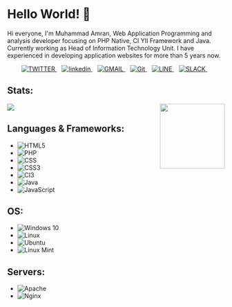 <h1 align='left'>Hello World! 👋</h1>

Hi everyone, I'm Muhammad Amran, Web Application Programming and analysis developer focusing on PHP Native, CI YII Framework and Java. Currently working as Head of Information Technology Unit. I have experienced in developing application websites for more than 5 years now.

<p align='center'>
	<a href="https://twitter.com/muh_amran10" target="_blank">
		<img alt="TWITTER" src="https://img.shields.io/badge/twitter-%231DA1F2.svg?&style=for-the-badge&logo=twitter&logoColor=white" />
	</a>&nbsp;&nbsp;
	<a href="https://www.linkedin.com/in/muhammadamran/" target="_blank">
		<img alt="linkedin" src="https://img.shields.io/badge/LinkedIn-0077B5?style=for-the-badge&logo=linkedin&logoColor=white" />
	</a>&nbsp;&nbsp;
	<a href="mailto:amranhakim9@gmail.com">
		<img alt="GMAIL" src="https://img.shields.io/badge/Gmail-D14836?style=for-the-badge&logo=gmail&logoColor=white" />
	</a>&nbsp;&nbsp;
	<a href="https://www.gitlab.com/amranhakim10/" target="_blank">
		<img alt="Git" src="https://img.shields.io/badge/GitLab-330F63?style=for-the-badge&logo=gitlab&logoColor=white"/>
	</a>&nbsp;&nbsp;
	<a href="https://www.line.com/siramran/" target="_blank">
		<img alt="LINE" src="https://img.shields.io/badge/Line-00C300?style=for-the-badge&logo=line&logoColor=white"/>
	</a>&nbsp;&nbsp;
	<a href="https://www.slack.com/amranhakim9@gmail.com/" target="_blank">
		<img alt="SLACK" src="https://img.shields.io/badge/Slack-4A154B?style=for-the-badge&logo=slack&logoColor=white"/>
	</a>&nbsp;&nbsp;
</p>

## Stats:

<img align ="right" src="https://jaxenter.com/wp-content/uploads/2019/09/shutterstock_753972046-350x233.jpg" width="150" height="150">

<img src="https://github-readme-stats.vercel.app/api?username=basoro">

## Languages & Frameworks:

- <img alt="HTML5" src="https://img.shields.io/badge/HTML5-E34F26?style=for-the-badge&logo=html5&logoColor=white"/>
- <img alt="PHP" src="https://img.shields.io/badge/PHP-777BB4?style=for-the-badge&logo=php&logoColor=white"/>
- <img alt="CSS" src="https://img.shields.io/badge/CSS-239120?&style=for-the-badge&logo=css3&logoColor=white"/>
- <img alt="CSS3" src="https://img.shields.io/badge/CSS3-1572B6?style=for-the-badge&logo=css3&logoColor=white"/>
- <img alt="CI3" src="https://img.shields.io/badge/Codeigniter-EF4223?style=for-the-badge&logo=codeigniter&logoColor=white"/>
- <img alt="Java" src="https://img.shields.io/badge/Java-ED8B00?style=for-the-badge&logo=java&logoColor=white"/>
- <img alt="JavaScript" src="https://img.shields.io/badge/JavaScript-F7DF1E?style=for-the-badge&logo=javascript&logoColor=black"/>

## OS:

- <img alt="Windows 10" src="https://img.shields.io/badge/Windows-0078D6?style=for-the-badge&logo=windows&logoColor=white"/>
- <img alt="Linux" src="https://img.shields.io/badge/Linux-FCC624?style=for-the-badge&logo=linux&logoColor=black"/>
- <img alt="Ubuntu" src="https://img.shields.io/badge/Ubuntu-E95420?style=for-the-badge&logo=ubuntu&logoColor=white"/>
- <img alt="Linux Mint" src="https://img.shields.io/badge/Linux_Mint-87CF3E?style=for-the-badge&logo=linux-mint&logoColor=white"/>

## Servers:

- <img alt="Apache" src="https://img.shields.io/badge/apache%20-%23D42029.svg?&style=for-the-badge&logo=apache&logoColor=white"/>
- <img alt="Nginx" src="https://img.shields.io/badge/nginx%20-%23009639.svg?&style=for-the-badge&logo=nginx&logoColor=white"/>
